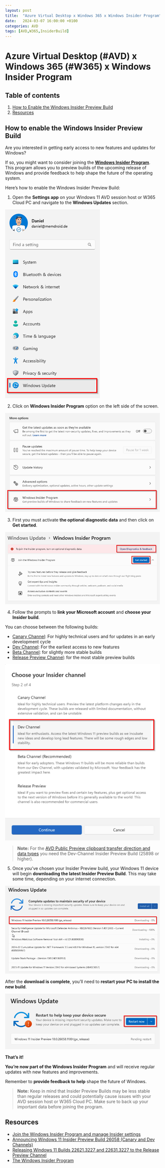 ```yaml
---
layout: post
title:  "Azure Virtual Desktop x Windows 365 x Windows Insider Program"
date:   2024-03-07 16:00:00 +0100
categories: AVD
tags: [AVD,W365,InsiderBuild]
---
```

# Azure Virtual Desktop (#AVD) x Windows 365 (#W365) x Windows Insider Program

## Table of contents
1. [How to Enable the Windows Insider Preview Build](#How-to-enable-the-Windows-Insider-Preview-Build)
2. [Resources](#resources)

## How to enable the Windows Insider Preview Build

Are you interested in getting early access to new features and updates for Windows? 

If so, you might want to consider joining the [**Windows Insider Program**](https://www.microsoft.com/de-de/windowsinsider/). This program allows you to preview builds of the upcoming release of Windows and provide feedback to help shape the future of the operating system.

Here’s how to enable the Windows Insider Preview Build:

1. Open the **Settings app** on your Windows 11 AVD session host or W365 Cloud PC and navigate to the **Windows Updates** section.

![This image shows the Windows 11 settings app](/assets/img/2024-03-07/2024-03-07-001.png)

2. Click on **Windows Insider Program** option on the left side of the screen.

![This image shows the Windows Insider Program](/assets/img/2024-03-07/2024-03-07-002.png)

3. First you must activate **the optional diagnostic data** and then click on **Get started**.

![This image shows the Windows Insider Program - Get started](/assets/img/2024-03-07/2024-03-07-003.png)

4. Follow the prompts to **link your Microsoft account** and **choose your Insider build**. 

You can choose between the following builds:
- [Canary Channel](https://blogs.windows.com/windows-insider/2024/02/14/announcing-windows-11-insider-preview-build-26058-canary-and-dev-channels/): For highly technical users and for updates in an early development cycle
- [Dev Channel](https://blogs.windows.com/windows-insider/2024/02/14/announcing-windows-11-insider-preview-build-26058-canary-and-dev-channels/): For the earliest access to new features
- [Beta Channel](https://blogs.windows.com/windows-insider/2024/03/04/announcing-windows-11-insider-preview-build-22635-3276-beta-channel/): for slightly more stable builds
- [Release Preview Channel](https://blogs.windows.com/windows-insider/2024/02/15/releasing-windows-11-builds-22621-3227-and-22631-3227-to-the-release-preview-channel/): for the most stable preview builds

![This image shows the different insider builds](/assets/img/2024-03-07/2024-03-07-004.png)

>**Note:** For the [AVD Public Preview clipboard transfer direction and data types](https://learn.microsoft.com/en-us/azure/virtual-desktop/clipboard-transfer-direction-data-types?tabs=registry) you need the Dev-Channel Insider Preview Build (25898 or higher).

5. Once you’ve chosen your Insider Preview build, your Windows 11 device will begin **downloading the latest Insider Preview Build**. This may take some time, depending on your internet connection.

![This image shows the Windows Update downloading the insider build](/assets/img/2024-03-07/2024-03-07-005.png)

After the **download is complete**, you’ll need to **restart your PC to install the new build**.


![This image shows the Windows Update to restart now](/assets/img/2024-03-07/2024-03-07-006.png)

**That’s it!** 

**You’re now part of the Windows Insider Program** and will receive regular updates with new features and improvements. 

Remember to **provide feedback to help** shape the future of Windows.

>**Note:** Keep in mind that Insider Preview Builds may be less stable than regular releases and could potentially cause issues with your AVD session host or W365 Cloud PC. Make sure to back up your important data before joining the program.

## Resources

- [Join the Windows Insider Program and manage Insider settings](https://support.microsoft.com/en-us/windows/join-the-windows-insider-program-and-manage-insider-settings-ef20bb3d-40f4-20cc-ba3c-a72c844b563c)
- [Announcing Windows 11 Insider Preview Build 26058 (Canary and Dev Channels)](https://blogs.windows.com/windows-insider/2024/02/14/announcing-windows-11-insider-preview-build-26058-canary-and-dev-channels/)
- [Releasing Windows 11 Builds 22621.3227 and 22631.3227 to the Release Preview Channel](https://blogs.windows.com/windows-insider/2024/02/15/)
- [The Windows Insider Program](https://www.microsoft.com/de-de/windowsinsider/)